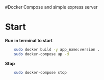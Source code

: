 #Docker Compose and simple express server

Start
=============

**Run in terminal to start**
```bash
	sudo docker build -y app_name:version .
	sudo docker-compose up -d
```

**Stop**
```bash
	sudo docker-compose stop
```

